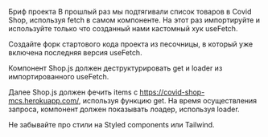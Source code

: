 Бриф проекта
В прошлый раз мы подтягивали список товаров в Covid Shop, используя fetch в самом компоненте. На этот раз импортируйте и используйте только что созданный нами кастомный хук useFetch.

Cоздайте форк стартового кода проекта из песочницы, в который уже включена последняя версия useFetch.

Компонент Shop.js должен деструктурировать get и loader из импортированного useFetch.

Далее Shop.js должен фечить items c https://covid-shop-mcs.herokuapp.com/, используя функцию get. На время осуществления запроса, компонент должен показывать лоадер, используя loader.

Не забывайте про стили на Styled components или Tailwind.